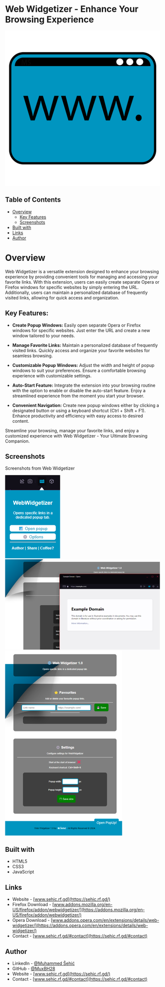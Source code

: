 # Web Widgetizer - Enhance Your Browsing Experience

![](images/icon.png)

## Table of Contents
- [Overview](#overview)
  - [Key Features](#key-features)
  - [Screenshots](#screenshots)
- [Built with](#built-with)
- [Links](#links)
- [Author](#author)

# Overview

Web Widgetizer is a versatile extension designed to enhance your browsing experience by providing convenient tools for managing and accessing your favorite links. With this extension, users can easily create separate Opera or Firefox windows for specific websites by simply entering the URL. Additionally, users can maintain a personalized database of frequently visited links, allowing for quick access and organization.

## Key Features:

- **Create Popup Windows:**
  Easily open separate Opera or Firefox windows for specific websites. Just enter the URL and create a new window tailored to your needs.

- **Manage Favorite Links:**
  Maintain a personalized database of frequently visited links. Quickly access and organize your favorite websites for seamless browsing.

- **Customizable Popup Windows:**
  Adjust the width and height of popup windows to suit your preferences. Ensure a comfortable browsing experience with customizable settings.

- **Auto-Start Feature:**
  Integrate the extension into your browsing routine with the option to enable or disable the auto-start feature. Enjoy a streamlined experience from the moment you start your browser.

- **Convenient Navigation:**
  Create new popup windows either by clicking a designated button or using a keyboard shortcut (Ctrl + Shift + F1). Enhance productivity and efficiency with easy access to desired content.

Streamline your browsing, manage your favorite links, and enjoy a customized experience with Web Widgetizer - Your Ultimate Browsing Companion.

## Screenshots
Screenshots from Web Widgetizer

![Popup Window](screenshots/webwidgetizer.png)
![Example](screenshots/webwidgetizer3.png)
![Settings](screenshots/webwidgetizer2.png)

## Built with
  - HTML5
  - CSS3
  - JavaScript

## Links
- Website - [www.sehic.rf.gd](https://sehic.rf.gd/)
- Firefox Download - [www.addons.mozilla.org/en-US/firefox/addon/webwidgetizer/](https://addons.mozilla.org/en-US/firefox/addon/webwidgetizer/)
- Opera Download - [www.addons.opera.com/en/extensions/details/web-widgetizer/](https://addons.opera.com/en/extensions/details/web-widgetizer/)
- Contact - [www.sehic.rf.gd/#contact](https://sehic.rf.gd/#contact)

## Author

- LinkedIn - [@Muhammed Šehić](https://www.linkedin.com/in/muhammed-%C5%A1ehi%C4%87-31a7b6175/)
- GitHub - [@MuxBH28](https://github.com/MuxBH28)
- Website - [www.sehic.rf.gd](https://sehic.rf.gd/)
- Contact - [www.sehic.rf.gd/#contact](https://sehic.rf.gd/#contact)
